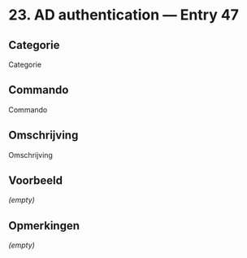 # 23. AD authentication — Entry 47

## Categorie

Categorie

## Commando

Commando

## Omschrijving

Omschrijving

## Voorbeeld

_(empty)_

## Opmerkingen

_(empty)_

